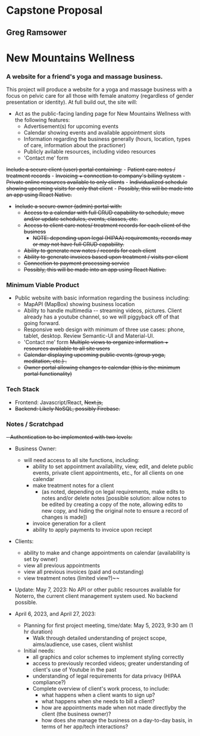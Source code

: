 # Capstone Proposal

## Greg Ramsower

# New Mountains Wellness
### A website for a friend's yoga and massage business.

This project will produce a website for a yoga and massage business with a focus on pelvic care for all those with female anatomy (regardless of gender presentation or identity). At full build out, the site will:

  - Act as the public-facing landing page for New Mountains Wellness with the following features:
    - Advertisement(s) for upcoming events
    - Calendar showing events and available appointment slots
    - Information regarding the business generally (hours, location, types of care, information about the practioner)
    - Publicly avilable resources, including video resources
    - 'Contact me' form

~~Include a secure client (user) portal containing:~~
    - ~~Patient care notes / treatment records~~
    - ~~Invoicing + connection to company's billing system~~
    - ~~Private online resources available to only clients~~
    - ~~Individualized schedule showing upcoming visits for only that client~~
    - ~~Possibly, this will be made into an app using React Native.~~

  - ~~Include a secure owner (admin) portal with:~~
    - ~~Access to a calendar with full CRUD capability to schedule, move and/or update schedules, events, classes, etc.~~
    - ~~Access to client care notes/ treatment records for each client of the business~~
      - ~~NOTE: depending upon legal (HIPAA) requirements, records may or may not have full CRUD capability.~~
    - ~~Ability to generate new notes / records for each client~~
    - ~~Ability to generate invoices based upon treatment / visits per client~~
    - ~~Connection to payment processing service~~
    - ~~Possibly, this will be made into an app using React Native.~~

### Minimum Viable Product

- Public website with basic information regarding the business including:
  - MapAPI (MapBox) showing business location
  - Ability to handle multimedia --  streaming videos, pictures. Client already has a youtube channel, so we will piggyback off of that going forward.
  - Responsive web design with minimum of three use cases: phone, tablet, desktop. Review Semantic-UI and Material-UI.
  - 'Contact me' form
  ~~Multiple views to organize information + resources available to all site users~~
  - ~~Calendar displaying upcoming public events (group yoga, meditation, etc.) .~~
  - ~~Owner portal allowing changes to calendar (this is the minimum portal functionality)~~

### Tech Stack

  - Frontend: Javascript/React, ~~Next.js,~~ 
  - ~~Backend: Likely NoSQL, possibly Firebase.~~ 

### Notes / Scratchpad
~~- Authentication to be implemented with two levels:~~

  - Business Owner: 
    - will need access to all site functions, including:
      - ability to set appointment availability, view, edit, and delete public events, private client appointments, etc., for all clients on one calendar
      - make treatment notes for a client
        - (as noted, depending on legal requirements, make edits to notes and/or delete notes [possible solution: allow notes to be edited by creating a copy of the note, allowing edits to new copy, and hiding the original note to ensure a record of changes is made])
      - invoice generation for a client
      - ability to apply payments to invoice upon reciept

  - Clients:
    - ability to make and change appointments on calendar (availability is set by owner)
    - view all previous appointments
    - view all previous invoices (paid and outstanding)
    - view treatment notes (limited view?)~~

- Update: May 7, 2023: No API or other public resources available for Noterro, the current client management system used.  No backend possible.

- April 6, 2023, and April 27, 2023:
  * Planning for first project meeting, time/date: May 5, 2023, 9:30 am (1 hr duration)
    - Walk through detailed understanding of project scope, aims/audience, use cases, client wishlist
  * Initial needs: 
      - all graphics and color schemes to implement styling correctly
      - access to previously recorded videos; greater understanding of client's use of Youtube in the past
      - understanding of legal requirements for data privacy (HIPAA compliance?)
      - Complete overview of client's work process, to include:
        - what happens when a client wants to sign up? 
        - what happens when she needs to bill a client? 
        - how are appointments made when not made directlyby the client (the business owner)?
        - how does she manage the business on a day-to-day basis, in terms of her app/tech interactions?
